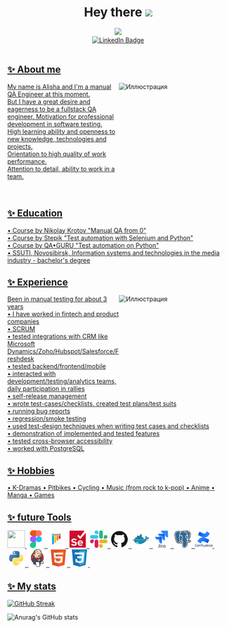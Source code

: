 <h1 align="center">
  Hey there
  <img src="https://media.giphy.com/media/hvRJCLFzcasrR4ia7z/giphy.gif" width="30px"/>
</h1>


<div id="header" align="center">
  <img src="https://media.giphy.com/media/13Z5kstwARnPna/giphy.gif" width="300"/> 
 
</div>
<div id="badges" align="center">
  <a href="https://www.linkedin.com/in/cyberneko69/">
    <img src="https://img.shields.io/badge/LinkedIn-purple?style=for-the-badge&logo=linkedin&logoColor=white" alt="LinkedIn Badge"/> 
   </br> <img src="https://komarev.com/ghpvc/?username=AlishaMeier&style=flat-square&color=blue" alt=""  />
  </div>
  
 
## ✨ About me 
<img src="https://media.giphy.com/media/LHZyixOnHwDDy/giphy.gif" 
  alt="Иллюстрация" align="right" width="250px" height="200px">
  My name is Alisha and I'm a manual QA Engineer at this moment. </br>
  But I have a great desire and eagerness to be a fullstack QA engineer. 
  Motivation for professional development in software testing. </br>
  High learning ability and openness to new knowledge, technologies and projects. </br>
  Orientation to high quality of work performance. </br>
  Attention to detail, ability to work in a team.
  </br>   
  </br>
## ✨ Education
• Course by Nikolay Krotov "Manual QA from 0" </br>
• Course by Stepik "Test automation with Selenium and Python" </br>
• Course by QA•GURU "Test automation on Python" </br>
• SSUTI, Novosibirsk,  Information systems and technologies in the media industry - bachelor's degree

## ✨ Experience
<img src="https://media.giphy.com/media/11oFAvGtSN4wW4/giphy.gif" alt="Иллюстрация" align="right" width="250px"
     height="200px">
Been in manual testing for about 3 years </br>
• I have worked in fintech and product companies </br>
• SCRUM</br>
• tested integrations with CRM like Microsoft Dynamics/Zoho/Hubspot/Salesforce/Freshdesk</br>
• tested backend/frontend/mobile  </br>
• interacted with development/testing/analytics teams, daily participation in rallies </br>
• self-release management </br>
• wrote test-cases/checklists, created test plans/test suits </br>
• running bug reports </br>
• regression/smoke testing </br>
• used test-design techniques when writing test cases and checklists</br>
• demonstration of implemented and tested features</br>
• tested cross-browser accessibility</br>
• worked with PostgreSQL</br>



## ✨ Hobbies
• K-Dramas 
• Pitbikes
• Cycling
• Music (from rock to k-pop)
• Anime 
• Manga
• Games


## ✨ future Tools
<div>

  <img src="https://user-images.githubusercontent.com/2676579/34940598-17cc20f0-f9be-11e7-8c6d-f0190d502d64.png" width="40" height="40"/>
  <img src="https://github.com/devicons/devicon/blob/master/icons/figma/figma-original.svg" width="40" height="40"/>&nbsp;
  <img src="https://github.com/devicons/devicon/blob/master/icons/pytest/pytest-original.svg" width="40" height="40"/>&nbsp;
  <img src="https://github.com/devicons/devicon/blob/master/icons/selenium/selenium-original.svg" width="40" height="40"/>&nbsp;
  <img src="https://github.com/devicons/devicon/blob/master/icons/slack/slack-original.svg" width="40" height="40"/>&nbsp;
  <img src="https://github.com/devicons/devicon/blob/master/icons/github/github-original.svg" width="40" height="40"/>&nbsp;
  <img src="https://github.com/devicons/devicon/blob/master/icons/docker/docker-original.svg" width="40" height="40"/>&nbsp;
  <img src="https://github.com/devicons/devicon/blob/master/icons/jira/jira-original-wordmark.svg" width="40" height="40"/>&nbsp;
  <img src="https://github.com/devicons/devicon/blob/master/icons/postgresql/postgresql-original.svg" width="40" height="40"/>&nbsp;
  <img src="https://github.com/devicons/devicon/blob/master/icons/confluence/confluence-original-wordmark.svg" width="40" height="40"/>&nbsp;
  <img src="https://github.com/devicons/devicon/blob/master/icons/python/python-original.svg" width="40" height="40"/>&nbsp;
  <img src="https://github.com/devicons/devicon/blob/master/icons/jenkins/jenkins-original.svg" width="40" height="40"/>&nbsp;
  <img src="https://github.com/devicons/devicon/blob/master/icons/html5/html5-original.svg" width="40" height="40"/>&nbsp;
  <img src="https://github.com/devicons/devicon/blob/master/icons/css3/css3-original.svg" width="40" height="40"/>&nbsp;
 
</div>

## ✨ My stats

[![GitHub Streak](http://github-readme-streak-stats.herokuapp.com?user=AlishaMeier&theme=highcontrast&border_radius=4.4&date_format=j%20M%5B%20Y%5D&fire=5C00DD&background=F6E1F3&border=00000089&stroke=A42BDD&ring=A939DD&sideNums=000000&currStreakNum=000000&currStreakLabel=0A0202&sideLabels=3D303C&dates=290707)](https://git.io/streak-stats)

![Anurag's GitHub stats](https://github-readme-stats.vercel.app/api?username=AlishaMeier&show_icons=true&theme=material-palenight)
